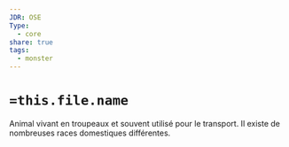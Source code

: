 ```yaml
---
JDR: OSE
Type:
  - core
share: true
tags:
  - monster
---
```

# `=this.file.name`

Animal vivant en troupeaux et souvent utilisé pour le transport. Il existe de nombreuses races domestiques différentes.